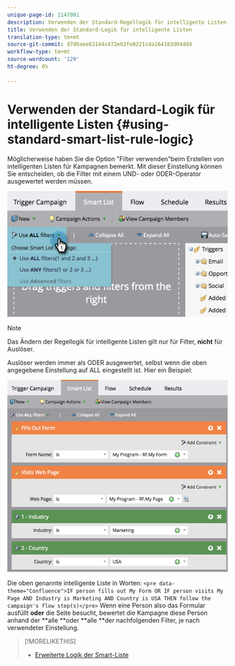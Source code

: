 ```yaml
---
unique-page-id: 1147001
description: Verwenden der Standard-Regellogik für intelligente Listen - Marketing-Dokumente - Produktdokumentation
title: Verwenden der Standard-Logik für intelligente Listen
translation-type: tm+mt
source-git-commit: d7d6aee63144c472e02fe0221c4a164183d04dd4
workflow-type: tm+mt
source-wordcount: '129'
ht-degree: 0%

---
```



# Verwenden der Standard-Logik für intelligente Listen {#using-standard-smart-list-rule-logic}

Möglicherweise haben Sie die Option &quot;Filter verwenden&quot;beim Erstellen von intelligenten Listen für Kampagnen bemerkt. Mit dieser Einstellung können Sie entscheiden, ob die Filter mit einem UND- oder ODER-Operator ausgewertet werden müssen.

![](assets/image2014-9-22-14-3a12-3a42.png)

>[!NOTE]
>
>Das Ändern der Regellogik für intelligente Listen gilt nur für Filter, **nicht** für Auslöser.

Auslöser werden immer als ODER ausgewertet, selbst wenn die oben angegebene Einstellung auf ALL eingestellt ist.  Hier ein Beispiel:

![](assets/image2014-9-22-14-3a12-3a57.png)

Die oben genannte intelligente Liste in Worten:
`<pre data-theme="Confluence">IF person fills out My Form OR IF person visits My Page AND Industry is Marketing AND Country is USA THEN follow the campaign's flow step(s)</pre>` Wenn eine Person also das Formular ausfüllt **oder** die Seite besucht, bewertet die Kampagne diese Person anhand der **alle **oder **alle **der nachfolgenden Filter, je nach verwendeter Einstellung.

>[!MORELIKETHIS]
>
>* [Erweiterte Logik der Smart-Liste](../../../../product-docs/core-marketo-concepts/smart-lists-and-static-lists/using-smart-lists/using-advanced-smart-list-rule-logic.md)

>



